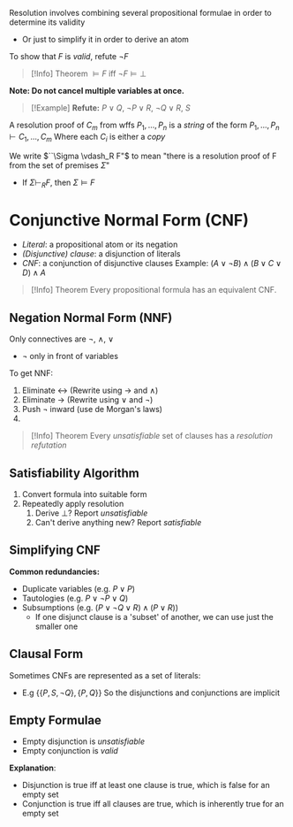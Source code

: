 
Resolution involves combining several propositional formulae in order to determine its validity
- Or just to simplify it in order to derive an atom

To show that $F$ is *valid*, refute $\lnot F$

>[!Info] Theorem
>$\models F \text{ iff } \lnot F \models \bot$

**Note: Do not cancel multiple variables at once.**
>[!Example]
> **Refute:**
> $P \lor Q, \ \lnot P \lor R, \ \lnot Q \lor R, \ S$

A resolution proof of $C_m$ from wffs $P_1, ..., P_n$ is a *string* of the form
$P_1, ..., P_n \vdash C_1, ..., C_m$ 
Where each $C_i$ is either a *copy* 

We write $``\Sigma \vdash_R F"$ to mean "there is a resolution proof of F from the set of premises $\Sigma$"
- If $\Sigma \vdash_R F \text{, then } \Sigma \models F$

# Conjunctive Normal Form (CNF)
- *Literal*: a propositional atom or its negation
- *(Disjunctive) clause*: a disjunction of literals
- *CNF*: a conjunction of disjunctive clauses
Example: $(A \lor \lnot B) \land (B \lor C \lor D) \land A$

>[!Info] Theorem
> Every propositional formula has an equivalent CNF.

## Negation Normal Form (NNF)
Only connectives are $\lnot$, $\land$, $\lor$
- $\lnot$ only in front of variables

To get NNF:
1. Eliminate $\leftrightarrow$ (Rewrite using $\to$ and $\land$)
2. Eliminate $\to$ (Rewrite using $\lor$ and $\lnot$)
3. Push $\lnot$ inward (use de Morgan's laws)
4. 

>[!Info] Theorem
> Every *unsatisfiable* set of clauses has a *resolution refutation*

## Satisfiability Algorithm
1. Convert formula into suitable form
2. Repeatedly apply resolution
	1. Derive $\bot$? Report *unsatisfiable*
	2. Can't derive anything new? Report *satisfiable*


## Simplifying CNF
**Common redundancies:**
- Duplicate variables (e.g. $P \lor P$)
- Tautologies (e.g. $P \lor \lnot P \lor Q$)
- Subsumptions (e.g. $(P \lor \lnot Q \lor R) \land (P \lor R)$)
	- If one disjunct clause is a 'subset' of another, we can use just the smaller one

## Clausal Form
Sometimes CNFs are represented as a set of literals:
- E.g $\{\{P,S,\lnot Q\}, \{P, Q\}\}$
So the disjunctions and conjunctions are implicit


## Empty Formulae
- Empty disjunction is *unsatisfiable*
- Empty conjunction is *valid*

**Explanation**:
- Disjunction is true iff at least one clause is true, which is false for an empty set
- Conjunction is true iff all clauses are true, which is inherently true for an empty set


